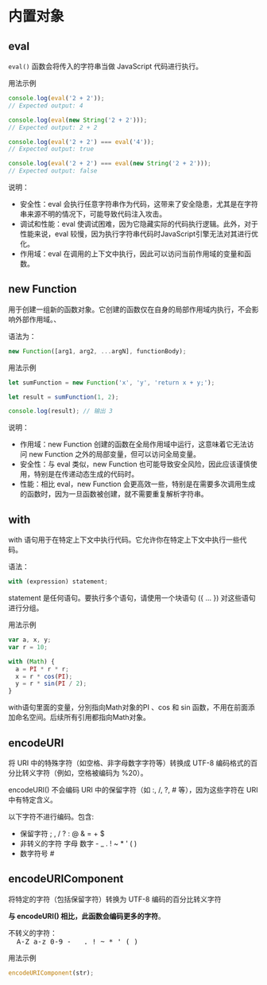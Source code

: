 # 内置对象

## eval

`eval()` 函数会将传入的字符串当做 JavaScript 代码进行执行。

用法示例

```typescript
console.log(eval('2 + 2'));
// Expected output: 4

console.log(eval(new String('2 + 2')));
// Expected output: 2 + 2

console.log(eval('2 + 2') === eval('4'));
// Expected output: true

console.log(eval('2 + 2') === eval(new String('2 + 2')));
// Expected output: false
```

说明：

- 安全性：eval 会执行任意字符串作为代码，这带来了安全隐患，尤其是在字符串来源不明的情况下，可能导致代码注入攻击。
- 调试和性能：eval 使调试困难，因为它隐藏实际的代码执行逻辑。此外，对于性能来说，eval 较慢，因为执行字符串代码时JavaScript引擎无法对其进行优化。
- 作用域：eval 在调用的上下文中执行，因此可以访问当前作用域的变量和函数。

## new Function

用于创建一组新的函数对象。它创建的函数仅在自身的局部作用域内执行，不会影响外部作用域。、

语法为：

```typescript
new Function([arg1, arg2, ...argN], functionBody);
```

用法示例

```typescript
let sumFunction = new Function('x', 'y', 'return x + y;');

let result = sumFunction(1, 2);

console.log(result); // 输出 3
```

说明：

- 作用域：new Function 创建的函数在全局作用域中运行，这意味着它无法访问 new Function 之外的局部变量，但可以访问全局变量。
- 安全性：与 eval 类似，new Function 也可能导致安全风险，因此应该谨慎使用，特别是在传递动态生成的代码时。
- 性能：相比 eval，new Function 会更高效一些，特别是在需要多次调用生成的函数时，因为一旦函数被创建，就不需要重复解析字符串。

## with

with 语句用于在特定上下文中执行代码。它允许你在特定上下文中执行一些代码。

语法：

```typescript
with (expression) statement;
```

statement 是任何语句。要执行多个语句，请使用一个块语句 ({ ... }) 对这些语句进行分组。

用法示例

```typescript
var a, x, y;
var r = 10;

with (Math) {
  a = PI * r * r;
  x = r * cos(PI);
  y = r * sin(PI / 2);
}
```

with语句里面的变量，分別指向Math对象的PI 、cos 和 sin 函数，不用在前面添加命名空间。后续所有引用都指向Math对象。

## encodeURI

将 URI 中的特殊字符（如空格、非字母数字字符等）转换成 UTF-8 编码格式的百分比转义字符（例如，空格被编码为 %20）。

encodeURI() 不会编码 URI 中的保留字符（如 :, /, ?, # 等），因为这些字符在 URI 中有特定含义。

以下字符不进行编码。包含:

- 保留字符 ; , / ? : @ & = + $
- 非转义的字符 字母 数字 - \_ . ! ~ \* ' ( )
- 数字符号 #

## encodeURIComponent

将特定的字符（包括保留字符）转换为 UTF-8 编码的百分比转义字符

**与 encodeURI() 相比，此函数会编码更多的字符**。

<pre>
不转义的字符：
  A-Z a-z 0-9 - _ . ! ~ * ' ( )
</pre>

用法示例

```javascript
encodeURIComponent(str);
```
